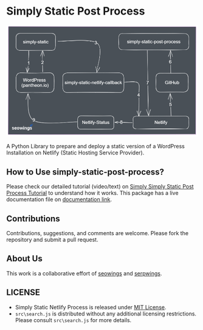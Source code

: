 # Simply Static Post Process

![pyrobotstx feature image](img/simply-static-netlify-deploy-workflow.png)


A Python Library to prepare and deploy a static version of a WordPress Installation on Netlify (Static Hosting Service Provider). 

## How to Use simply-static-post-process?
Please check our detailed tutorial (video/text) on [Simply Simply Static Post Process Tutorial](https://www.seowings.org/simply-static-tutorial/) to understand how it works. This package has a live documentation file on [documentation link](https://simply-static.netlify.app).

## Contributions

Contributions, suggestions, and comments are welcome. Please fork the repository and submit a pull request.


## About Us

This work is a collaborative effort of [seowings](https://seowings.org/) and [serpwings](https://serpwings.com/).


## LICENSE

- Simply Static Netlify Process is released under [MIT License](https://github.com/serpwings/simply-static-post-process/blob/master/LICENSE). 
- ``src\search.js`` is distributed without any additional licensing restrictions. Please consult ``src\search.js`` for more details.